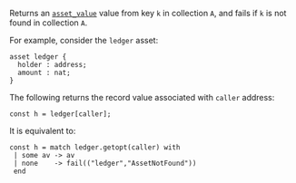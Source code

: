 Returns an [`asset_value`](/docs/reference/types#asset_value<A>) value from key `k` in collection `A`, and fails if `k` is not found in collection `A`.

For example, consider the `ledger` asset:
```archetype
asset ledger {
  holder : address;
  amount : nat;
}
```

The following returns the record value associated with `caller` address:
```archetype
const h = ledger[caller];
```

It is equivalent to:
```archetype
const h = match ledger.getopt(caller) with
 | some av -> av
 | none    -> fail(("ledger","AssetNotFound"))
 end
 ```